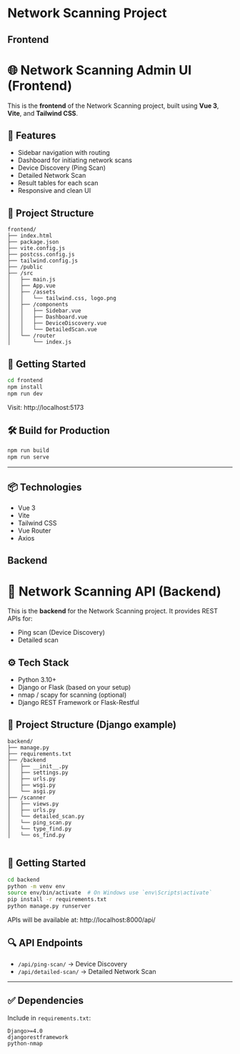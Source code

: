 # Network Scanning Project

## Frontend

# 🌐 Network Scanning Admin UI (Frontend)

This is the **frontend** of the Network Scanning project, built using **Vue 3**, **Vite**, and **Tailwind CSS**.

## 🧱 Features

- Sidebar navigation with routing
- Dashboard for initiating network scans
- Device Discovery (Ping Scan)
- Detailed Network Scan
- Result tables for each scan
- Responsive and clean UI

## 📁 Project Structure

```
frontend/
├── index.html
├── package.json
├── vite.config.js
├── postcss.config.js
├── tailwind.config.js
├── /public
├── /src
│   ├── main.js
│   ├── App.vue
│   ├── /assets
│   │   └── tailwind.css, logo.png
│   ├── /components
│   │   ├── Sidebar.vue
│   │   ├── Dashboard.vue
│   │   ├── DeviceDiscovery.vue
│   │   └── DetailedScan.vue
│   └── /router
│       └── index.js
```

## 🚀 Getting Started

```bash
cd frontend
npm install
npm run dev
```

Visit: http://localhost:5173

## 🛠 Build for Production

```bash
npm run build
npm run serve
```

---

## 📦 Technologies

- Vue 3
- Vite
- Tailwind CSS
- Vue Router
- Axios

## Backend

# 🔧 Network Scanning API (Backend)

This is the **backend** for the Network Scanning project. It provides REST APIs for:

- Ping scan (Device Discovery)
- Detailed scan

## ⚙️ Tech Stack

- Python 3.10+
- Django or Flask (based on your setup)
- nmap / scapy for scanning (optional)
- Django REST Framework or Flask-Restful

## 📁 Project Structure (Django example)

```
backend/
├── manage.py
├── requirements.txt
├── /backend
│   ├── __init__.py
│   ├── settings.py
│   ├── urls.py
│   ├── wsgi.py
│   └── asgi.py
├── /scanner
│   ├── views.py
│   ├── urls.py
│   └── detailed_scan.py
│   └── ping_scan.py
│   └── type_find.py
│   └── os_find.py
  
```

## 🚀 Getting Started

```bash
cd backend
python -m venv env
source env/bin/activate  # On Windows use `env\Scripts\activate`
pip install -r requirements.txt
python manage.py runserver
```

APIs will be available at: http://localhost:8000/api/

## 🔍 API Endpoints

- `/api/ping-scan/` → Device Discovery
- `/api/detailed-scan/` → Detailed Network Scan

---

## ✅ Dependencies

Include in `requirements.txt`:

```
Django>=4.0
djangorestframework
python-nmap
```